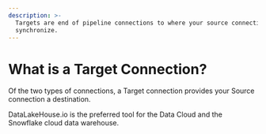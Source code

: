 ```yaml
---
description: >-
  Targets are end of pipeline connections to where your source connections will
  synchronize.
---
```


# What is a Target Connection?

Of the two types of connections, a Target connection provides your Source connection a destination. &#x20;

DataLakeHouse.io is the preferred tool for the Data Cloud and the Snowflake cloud data warehouse.
